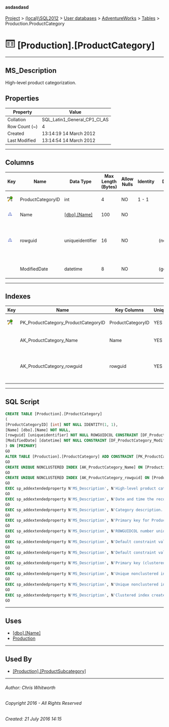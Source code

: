 #### asdasdasd

[Project](../../../../index.md) > [(local)\\SQL2012](../../../index.md) > [User databases](../../index.md) > [AdventureWorks](../index.md) > [Tables](Tables.md) > Production.ProductCategory

# ![Tables](../../../../Images/Table32.png) [Production].[ProductCategory]

---

## <a name="#description"></a>MS_Description

High-level product categorization.

## <a name="#properties"></a>Properties

| Property | Value |
|---|---|
| Collation | SQL_Latin1_General_CP1_CI_AS |
| Row Count (~) | 4 |
| Created | 13:14:19 14 March 2012 |
| Last Modified | 13:14:54 14 March 2012 |


---

## <a name="#columns"></a>Columns

| Key | Name | Data Type | Max Length (Bytes) | Allow Nulls | Identity | Default | Description |
|---|---|---|---|---|---|---|---|
| [![Cluster Primary Key PK_ProductCategory_ProductCategoryID: ProductCategoryID](../../../../Images/pkcluster.png)](#indexes) | ProductCategoryID | int | 4 | NO | 1 - 1 |  | _Primary key for ProductCategory records._ |
| [![Indexes AK_ProductCategory_Name](../../../../Images/Index.png)](#indexes) | Name | [[dbo].[Name]](../Programmability/Types/User-Defined_Data_Types/Name.md) | 100 | NO |  |  | _Category description._ |
| [![Indexes AK_ProductCategory_rowguid](../../../../Images/Index.png)](#indexes) | rowguid | uniqueidentifier | 16 | NO |  | (newid()) | _ROWGUIDCOL number uniquely identifying the record. Used to support a merge replication sample._ |
|  | ModifiedDate | datetime | 8 | NO |  | (getdate()) | _Date and time the record was last updated._ |


---

## <a name="#indexes"></a>Indexes

| Key | Name | Key Columns | Unique | Description |
|---|---|---|---|---|
| [![Cluster Primary Key PK_ProductCategory_ProductCategoryID: ProductCategoryID](../../../../Images/pkcluster.png)](#indexes) | PK_ProductCategory_ProductCategoryID | ProductCategoryID | YES | _Primary key (clustered) constraint_ |
|  | AK_ProductCategory_Name | Name | YES | _Unique nonclustered index._ |
|  | AK_ProductCategory_rowguid | rowguid | YES | _Unique nonclustered index. Used to support replication samples._ |


---

## <a name="#sqlscript"></a>SQL Script

```sql
CREATE TABLE [Production].[ProductCategory]
(
[ProductCategoryID] [int] NOT NULL IDENTITY(1, 1),
[Name] [dbo].[Name] NOT NULL,
[rowguid] [uniqueidentifier] NOT NULL ROWGUIDCOL CONSTRAINT [DF_ProductCategory_rowguid] DEFAULT (newid()),
[ModifiedDate] [datetime] NOT NULL CONSTRAINT [DF_ProductCategory_ModifiedDate] DEFAULT (getdate())
) ON [PRIMARY]
GO
ALTER TABLE [Production].[ProductCategory] ADD CONSTRAINT [PK_ProductCategory_ProductCategoryID] PRIMARY KEY CLUSTERED  ([ProductCategoryID]) ON [PRIMARY]
GO
CREATE UNIQUE NONCLUSTERED INDEX [AK_ProductCategory_Name] ON [Production].[ProductCategory] ([Name]) ON [PRIMARY]
GO
CREATE UNIQUE NONCLUSTERED INDEX [AK_ProductCategory_rowguid] ON [Production].[ProductCategory] ([rowguid]) ON [PRIMARY]
GO
EXEC sp_addextendedproperty N'MS_Description', N'High-level product categorization.', 'SCHEMA', N'Production', 'TABLE', N'ProductCategory', NULL, NULL
GO
EXEC sp_addextendedproperty N'MS_Description', N'Date and time the record was last updated.', 'SCHEMA', N'Production', 'TABLE', N'ProductCategory', 'COLUMN', N'ModifiedDate'
GO
EXEC sp_addextendedproperty N'MS_Description', N'Category description.', 'SCHEMA', N'Production', 'TABLE', N'ProductCategory', 'COLUMN', N'Name'
GO
EXEC sp_addextendedproperty N'MS_Description', N'Primary key for ProductCategory records.', 'SCHEMA', N'Production', 'TABLE', N'ProductCategory', 'COLUMN', N'ProductCategoryID'
GO
EXEC sp_addextendedproperty N'MS_Description', N'ROWGUIDCOL number uniquely identifying the record. Used to support a merge replication sample.', 'SCHEMA', N'Production', 'TABLE', N'ProductCategory', 'COLUMN', N'rowguid'
GO
EXEC sp_addextendedproperty N'MS_Description', N'Default constraint value of GETDATE()', 'SCHEMA', N'Production', 'TABLE', N'ProductCategory', 'CONSTRAINT', N'DF_ProductCategory_ModifiedDate'
GO
EXEC sp_addextendedproperty N'MS_Description', N'Default constraint value of NEWID()()', 'SCHEMA', N'Production', 'TABLE', N'ProductCategory', 'CONSTRAINT', N'DF_ProductCategory_rowguid'
GO
EXEC sp_addextendedproperty N'MS_Description', N'Primary key (clustered) constraint', 'SCHEMA', N'Production', 'TABLE', N'ProductCategory', 'CONSTRAINT', N'PK_ProductCategory_ProductCategoryID'
GO
EXEC sp_addextendedproperty N'MS_Description', N'Unique nonclustered index.', 'SCHEMA', N'Production', 'TABLE', N'ProductCategory', 'INDEX', N'AK_ProductCategory_Name'
GO
EXEC sp_addextendedproperty N'MS_Description', N'Unique nonclustered index. Used to support replication samples.', 'SCHEMA', N'Production', 'TABLE', N'ProductCategory', 'INDEX', N'AK_ProductCategory_rowguid'
GO
EXEC sp_addextendedproperty N'MS_Description', N'Clustered index created by a primary key constraint.', 'SCHEMA', N'Production', 'TABLE', N'ProductCategory', 'INDEX', N'PK_ProductCategory_ProductCategoryID'
GO

```


---

## <a name="#uses"></a>Uses

* [[dbo].[Name]](../Programmability/Types/User-Defined_Data_Types/Name.md)
* [Production](../Security/Schemas/Production.md)


---

## <a name="#usedby"></a>Used By

* [[Production].[ProductSubcategory]](ProductSubcategory.md)


---

###### Author:  Chris Whitworth

###### Copyright 2016 - All Rights Reserved

###### Created: 21 July 2016 14:15

